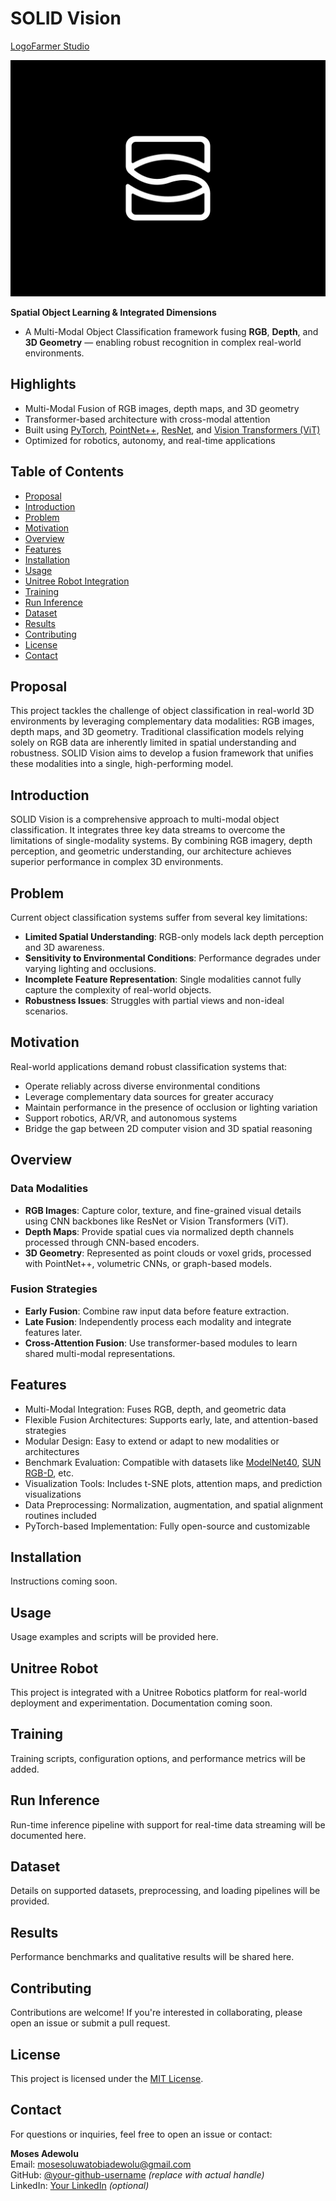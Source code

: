 # SOLID Vision  

[LogoFarmer Studio](https://dribbble.com/shots/25590129-S-Eye-Logo-Design)

![solid-vision-logo](https://github.com/MosesTheRedSea/SOLID/blob/main/solid-vision-design.jpg)

**Spatial Object Learning & Integrated Dimensions**
- A Multi-Modal Object Classification framework fusing **RGB**, **Depth**, and **3D Geometry** — enabling robust recognition in complex real-world environments.

## Highlights
- Multi-Modal Fusion of RGB images, depth maps, and 3D geometry
- Transformer-based architecture with cross-modal attention
- Built using [PyTorch](https://pytorch.org/), [PointNet++](https://arxiv.org/abs/1706.02413), [ResNet](https://arxiv.org/abs/1512.03385), and [Vision Transformers (ViT)](https://arxiv.org/abs/2010.11929)
- Optimized for robotics, autonomy, and real-time applications

## Table of Contents
- [Proposal](#proposal)
- [Introduction](#introduction)
- [Problem](#problem)
- [Motivation](#motivation)
- [Overview](#overview)
- [Features](#features)
- [Installation](#installation)
- [Usage](#usage)
- [Unitree Robot Integration](#unitree-robot)
- [Training](#training)
- [Run Inference](#run-inference)
- [Dataset](#dataset)
- [Results](#results)
- [Contributing](#contributing)
- [License](#license)
- [Contact](#contact)

## Proposal
This project tackles the challenge of object classification in real-world 3D environments by leveraging complementary data modalities: RGB images, depth maps, and 3D geometry. Traditional classification models relying solely on RGB data are inherently limited in spatial understanding and robustness. SOLID Vision aims to develop a fusion framework that unifies these modalities into a single, high-performing model.

## Introduction
SOLID Vision is a comprehensive approach to multi-modal object classification. It integrates three key data streams to overcome the limitations of single-modality systems. By combining RGB imagery, depth perception, and geometric understanding, our architecture achieves superior performance in complex 3D environments.

## Problem
Current object classification systems suffer from several key limitations:

- **Limited Spatial Understanding**: RGB-only models lack depth perception and 3D awareness.
- **Sensitivity to Environmental Conditions**: Performance degrades under varying lighting and occlusions.
- **Incomplete Feature Representation**: Single modalities cannot fully capture the complexity of real-world objects.
- **Robustness Issues**: Struggles with partial views and non-ideal scenarios.

## Motivation
Real-world applications demand robust classification systems that:

- Operate reliably across diverse environmental conditions
- Leverage complementary data sources for greater accuracy
- Maintain performance in the presence of occlusion or lighting variation
- Support robotics, AR/VR, and autonomous systems
- Bridge the gap between 2D computer vision and 3D spatial reasoning

## Overview

### Data Modalities

- **RGB Images**: Capture color, texture, and fine-grained visual details using CNN backbones like ResNet or Vision Transformers (ViT).
- **Depth Maps**: Provide spatial cues via normalized depth channels processed through CNN-based encoders.
- **3D Geometry**: Represented as point clouds or voxel grids, processed with PointNet++, volumetric CNNs, or graph-based models.

### Fusion Strategies

- **Early Fusion**: Combine raw input data before feature extraction.
- **Late Fusion**: Independently process each modality and integrate features later.
- **Cross-Attention Fusion**: Use transformer-based modules to learn shared multi-modal representations.

## Features

- Multi-Modal Integration: Fuses RGB, depth, and geometric data
- Flexible Fusion Architectures: Supports early, late, and attention-based strategies
- Modular Design: Easy to extend or adapt to new modalities or architectures
- Benchmark Evaluation: Compatible with datasets like [ModelNet40](https://modelnet.cs.princeton.edu/), [SUN RGB-D](https://rgbd.cs.princeton.edu/), etc.
- Visualization Tools: Includes t-SNE plots, attention maps, and prediction visualizations
- Data Preprocessing: Normalization, augmentation, and spatial alignment routines included
- PyTorch-based Implementation: Fully open-source and customizable

## Installation

Instructions coming soon.

## Usage

Usage examples and scripts will be provided here.

## Unitree Robot

This project is integrated with a Unitree Robotics platform for real-world deployment and experimentation. Documentation coming soon.

## Training

Training scripts, configuration options, and performance metrics will be added.


## Run Inference

Run-time inference pipeline with support for real-time data streaming will be documented here.

## Dataset

Details on supported datasets, preprocessing, and loading pipelines will be provided.

## Results

Performance benchmarks and qualitative results will be shared here.

## Contributing

Contributions are welcome! If you're interested in collaborating, please open an issue or submit a pull request.

## License

This project is licensed under the [MIT License](LICENSE).

## Contact

For questions or inquiries, feel free to open an issue or contact:

**Moses Adewolu**  
Email: [mosesoluwatobiadewolu@gmail.com](mailto:mosesoluwatobiadewolu@gmail.com)  
GitHub: [@your-github-username](https://github.com/your-github-username) *(replace with actual handle)*  
LinkedIn: [Your LinkedIn](https://www.linkedin.com/) *(optional)*


